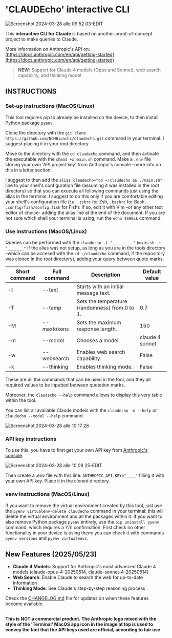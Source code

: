 # 'CLAUDEcho' interactive CLI

![Screenshot 2024-03-28 alle 09 52 03-EDIT](https://github.com/NCMBianchi/chatGPTclone/assets/111352723/2e92e2f1-7307-4707-bc89-3646018e4af1)

This <b>interactive CLI for Claude</b> is based on another proof-of-concept project to make queries to Claude.

More information on Anthropic's API on: [https://docs.anthropic.com/en/api/getting-started](https://docs.anthropic.com/en/api/getting-started)

> **NEW**: Support for Claude 4 models (Opus and Sonnet), web search capability, and thinking mode!


## INSTRUCTIONS
### Set-up instructions (MacOS/Linux)
This tool requires <bi>pip</bi> to already be installed on the device, to then install Python package ```pyenv```.

Clone the directory with the `git clone https://github.com/NCMBianchi/claudecho.git` command in your terminal. I suggest placing it in your root directory.

Move to the directory with the `cd claudecho` command, and then activate the executable with the `chmod +x main.sh` command. Make a `.env` file storing your own 'API project key' from Anthropic's console –more info on this in a latter section.

I suggest to then add the `alias claudecho="cd ~/claudecho && ./main.sh"` line to your shell's configuration file (assuming it was installed in the root directory) so that you can exucute all following commands just using the alias in the terminal. I suggest to do this only if you are comfortable editing your shell's configuration file (<i>i.e.</i> `.zshrc` for Zsh, `.bashrc` for Bash, `.config/fish/config.fish` for Fish): if so, edit it with Vim –or any other text editor of choice- adding the alias line at the end of the document. If you are not sure which shell your terminal is using, run the `echo $SHELL` command.

### Use instructions (MacOS/Linux)

Queries can be performed with the `claudecho -t "_________"` (`main.sh -t "_______"` if the alias was not setup, as long as you are in the tools directory –which can be accesed with the `cd ~/claudecho` command, if the repository was cloned in the root directory), adding your query between quote marks.

| Short command | Full command | Description                                    | Default value   |
|---------------|--------------|------------------------------------------------|-----------------|
| -t            | --text       | Starts with an initial message text.           |                 |
| -T            | --temp       | Sets the temperature (randomness) from 0 to 1. | 0.7             |
| -M            | --maxtokens  | Sets the maximum response length.              | 150             |
| -m            | --model      | Chooses a model.                               | claude 4 sonnet |
| -w            | --websearch  | Enables web search capability.                 | False           |
| -k            | --thinking   | Enables thinking mode.                         | False           |

These are all the commands that can be used in the tool, and they all required values to be inputted between quotation marks.

Moreover, the `claudecho --help` command allows to display this very table within the tool.

You can list all available Claude models with the `claudecho -m --help` or `claudecho --model --help` command.

![Screenshot 2024-03-28 alle 10 17 28](https://github.com/NCMBianchi/chatGPTclone/assets/111352723/0ad58198-98fb-45ae-a54b-8ca3e88845c0)

### API key instructions
To use this, you have to first get your own API key from [Anthropic's console](https://console.anthropic.com).

![Screenshot 2024-03-28 alle 10 09 25-EDIT](https://github.com/NCMBianchi/chatGPTclone/assets/111352723/5c57a21a-7e4b-4e47-8374-5c3393840abf)

Then create a <bi>.env</bi> file with this line: `ANTHROPIC_API_KEY="____"` filling it with your own API key. Place it in the cloned directory.

### venv instructions (MacOS/Linux)
If you want to remove the virtual environment created by this tool, just use the `pyenv virtualenv-delete claudecho` command in your terminal: this will delete the virtual environment and all the packages within it. If you want to also remove Python package ```pyenv``` entirely, use the `pip uninstall pyenv` command, which requires a Y/n confirmation. First check no other functionality in your device is using them: you can check it with commands `pyenv versions` and `pyenv virtualenvs`.

## New Features (2025/05/23)

- **Claude 4 Models**: Support for Anthropic's most advanced Claude 4 models (claude-opus-4-20250514, claude-sonnet-4-20250514)
- **Web Search**: Enable Claude to search the web for up-to-date information
- **Thinking Mode**: See Claude's step-by-step reasoning process

Check the [CHANGELOG.md](CHANGELOG.md) file for updates on when these features become available.


##
<b> This is NOT a commercial product. The Anthropic logo mixed with the style of the 'Terminal' MacOS app icon in the image at top is used to convey the fact that the API keys used are official, according to fair use. </b>
